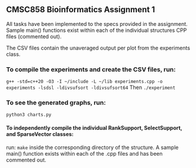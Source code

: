 ## CMSC858 Bioinformatics Assignment 1

All tasks have been implemented to the specs provided in the assignment. Sample main() functions exist within each of the individual structures CPP files (commented out).

The CSV files contain the unaveraged output per plot from the experiments class.

### To compile the experiments and create the CSV files, run: 
`g++ -std=c++20 -O3 -I ~/include -L ~/lib experiments.cpp -o experiments -lsdsl -ldivsufsort -ldivsufsort64`
Then
`./experiment`

### To see the generated graphs, run: 
`python3 charts.py` 

#### To independently compile the individual RankSupport, SelectSupport, and SparseVector classes:
run: `make` inside the corresponding directory of the structure. A sample main() function exists within each of the .cpp files and has been commented out.
